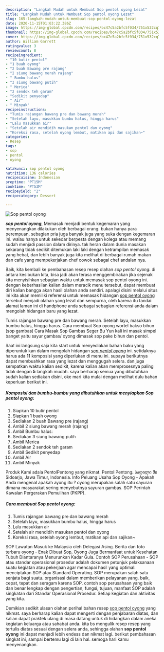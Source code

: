 ```yaml
---
description: "Langkah Mudah untuk Membuat Sop pentol oyong Lezat"
title: "Langkah Mudah untuk Membuat Sop pentol oyong Lezat"
slug: 165-langkah-mudah-untuk-membuat-sop-pentol-oyong-lezat
date: 2020-11-15T01:03:22.386Z
image: https://img-global.cpcdn.com/recipes/bc47c5a2bfc5f034/751x532cq70/sop-pentol-oyong-foto-resep-utama.jpg
thumbnail: https://img-global.cpcdn.com/recipes/bc47c5a2bfc5f034/751x532cq70/sop-pentol-oyong-foto-resep-utama.jpg
cover: https://img-global.cpcdn.com/recipes/bc47c5a2bfc5f034/751x532cq70/sop-pentol-oyong-foto-resep-utama.jpg
author: William Garrett
ratingvalue: 3
reviewcount: 8
recipeingredient:
- "10 butir pentol"
- "1 buah oyong"
- "2 buah Bawang pre rajang"
- "2 siung bawang merah rajang"
- " Bumbu halus"
- "3 siung bawang putih"
- " Merica"
- "2 sendok teh garam"
- "Sedikit penyedap"
- " Air"
- " Minyak"
recipeinstructions:
- "Tumis rajangan bawang pre dan bawang merah"
- "Setelah layu, masukkan bumbu halus, hingga harus"
- "Lalu masukkan air"
- "Setelah air mendidih masukan pentol dan oyong"
- "Koreksi rasa, setelah oyong lembut, matikan api dan sajikan~"
categories:
- Resep
tags:
- sop
- pentol
- oyong

katakunci: sop pentol oyong 
nutrition: 136 calories
recipecuisine: Indonesian
preptime: "PT15M"
cooktime: "PT53M"
recipeyield: "2"
recipecategory: Dessert

---
```



![Sop pentol oyong](https://img-global.cpcdn.com/recipes/bc47c5a2bfc5f034/751x532cq70/sop-pentol-oyong-foto-resep-utama.jpg)

<b><i>sop pentol oyong</i></b>, Memasak menjadi bentuk kegemaran yang menyenangkan dilakukan oleh berbagai orang. bukan hanya para perempuan, sebagian pria juga banyak juga yang suka dengan kegemaran ini. walau hanya untuk sekedar berpesta dengan kolega atau memang sudah menjadi passion dalam dirinya. tak heran dalam dunia masakan sekarang tidak sedikit ditemukan laki laki dengan ketrampilan memasak yang hebat, dan lebih banyak juga kita melihat di berbagai rumah makan dan cafe yang mempekerjakan chef cowok sebagai chef andalan nya.

Baik, kita kembali ke pembahasan resep resep olahan <i>sop pentol oyong</i>. di antara kesibukan kita, bisa jadi akan terasa menggembirakan jika sejenak kita menyisihkan sebagian waktu untuk memasak sop pentol oyong ini. dengan keberhasilan kalian dalam meracik menu tersebut, dapat membuat diri kalian bangga akan hasil olahan anda sendiri. apalagi disini melalui situs ini kita akan memiliki referensi untuk memasak hidangan <u>sop pentol oyong</u> tersebut menjadi olahan yang lezat dan sempurna, oleh karena itu tandai alamat laman ini di handphone anda sebagai sebagian referensi anda dalam mengolah hidangan baru yang lezat.

Tumis rajangan bawang pre dan bawang merah. Setelah layu, masukkan bumbu halus, hingga harus. Cara membuat Sop oyong wortel bakso bihun (sop gambas) Cara Masak Sop Gambas Seger Bu Yun kali ini masak simpel banget yaitu sayur gambas/ oyong dimasak sop pake bihun dan pentol.


Saat ini langsung saja kita start untuk menyediakan bahan baku yang diperuntuk kan dalam mengolah hidangan <u><i>sop pentol oyong</i></u> ini. setidaknya harus ada <b>11</b> komposisi yang diperlukan di menu ini. supaya berikutnya dapat membuahkan rasa yang lezat dan menggugah selera. dan juga sempatkan waktu kalian sedikit, karena kalian akan memprosesnya paling tidak dengan <b>5</b> langkah mudah. saya berharap semua yang dibutuhkan sudah kalian sediakan disini, oke mari kita mulai dengan melihat dulu bahan keperluan berikut ini.

<!--inarticleads1-->

##### Komposisi dan bumbu-bumbu yang dibutuhkan untuk menyiapkan Sop pentol oyong:

1. Siapkan 10 butir pentol
1. Siapkan 1 buah oyong
1. Sediakan 2 buah Bawang pre (rajang)
1. Ambil 2 siung bawang merah (rajang)
1. Ambil  Bumbu halus:
1. Sediakan 3 siung bawang putih
1. Ambil  Merica
1. Sediakan 2 sendok teh garam
1. Ambil Sedikit penyedap
1. Ambil  Air
1. Ambil  Minyak


Produk Kami adala PentolPentong yang nikmat. Pentol Pentong. სადილი ში Sidoarjo, Jawa Timur, Indonesia. Info Peluang Usaha Sop Oyong - Apakah Anda mengenal apakah ayong itu ? oyong merupakan salah satu sayuran dimana masyarakat sering menyebutnya sayuran gambas. SOP Perintah Kawalan Pergerakan Pemulihan (PKPP). 

<!--inarticleads2-->

##### Cara membuat Sop pentol oyong:

1. Tumis rajangan bawang pre dan bawang merah
1. Setelah layu, masukkan bumbu halus, hingga harus
1. Lalu masukkan air
1. Setelah air mendidih masukan pentol dan oyong
1. Koreksi rasa, setelah oyong lembut, matikan api dan sajikan~


SOP Lawatan Masuk ke Malaysia oleh Delegasi Asing. Berita dan foto terbaru oyong - Enak Dibuat Sop, Oyong Juga Bermanfaat untuk Kesehatan Tubuh Diantaranya Menurunkan Kadar Gula. Contoh SOP Perusahaan - SOP atau standar operasional prosedur adalah dokumen petunjuk pelaksanaan suatu kegiatan atau pekerjaan agar mencapai hasil yang optimal. menciptakan SOP atau Standard Operating. SOP merupakan salah satu senjata bagi suatu. organisasi dalam memberikan pelayanan yang. baik, cepat, tepat dan seragam karena SOP. contoh sop perusahaan yang baik dan benar lengkap dengan pengertian, fungsi, tujuan, manfaat SOP adalah singkatan dari Standar Operasional Prosedur. Setiap kegiatan dan aktivitas yang kita. 

Demikian sedikit ulasan olahan perihal bahan resep <u>sop pentol oyong</u> yang nikmat. saya berharap kalian dapat mengerti dengan penjabaran diatas, dan kalian dapat praktek ulang di masa datang untuk di hidangkan dalam aneka kegiatan keluarga atau sahabat anda. kita bs mengulik resep resep yang tertulis diatas sesuai dengan selera anda, sehingga olahan <b>sop pentol oyong</b> ini dapat menjadi lebih endess dan nikmat lagi. berikut pembahasan singkat ini, sampai bertemu lagi di lain hal. semoga hari kamu menyenangkan.
